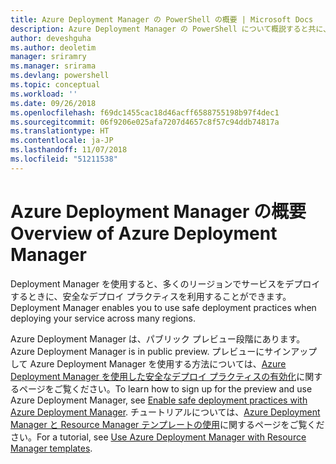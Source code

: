 ```yaml
---
title: Azure Deployment Manager の PowerShell の概要 | Microsoft Docs
description: Azure Deployment Manager の PowerShell について概説すると共に、インストールと構成に関するページへのリンクを紹介します。
author: deveshguha
ms.author: deoletim
manager: sriramry
ms.manager: srirama
ms.devlang: powershell
ms.topic: conceptual
ms.workload: ''
ms.date: 09/26/2018
ms.openlocfilehash: f69dc1455cac18d46acff6588755198b97f4dec1
ms.sourcegitcommit: 06f9206e025afa7207d4657c8f57c94ddb74817a
ms.translationtype: HT
ms.contentlocale: ja-JP
ms.lasthandoff: 11/07/2018
ms.locfileid: "51211538"
---
```

# <a name="overview-of-azure-deployment-manager"></a><span data-ttu-id="34be9-103">Azure Deployment Manager の概要</span><span class="sxs-lookup"><span data-stu-id="34be9-103">Overview of Azure Deployment Manager</span></span>

<span data-ttu-id="34be9-104">Deployment Manager を使用すると、多くのリージョンでサービスをデプロイするときに、安全なデプロイ プラクティスを利用することができます。</span><span class="sxs-lookup"><span data-stu-id="34be9-104">Deployment Manager enables you to use safe deployment practices when deploying your service across many regions.</span></span>

<span data-ttu-id="34be9-105">Azure Deployment Manager は、パブリック プレビュー段階にあります。</span><span class="sxs-lookup"><span data-stu-id="34be9-105">Azure Deployment Manager is in public preview.</span></span> <span data-ttu-id="34be9-106">プレビューにサインアップして Azure Deployment Manager を使用する方法については、[Azure Deployment Manager を使用した安全なデプロイ プラクティスの有効化](https://docs.microsoft.com/en-us/azure/azure-resource-manager/deployment-manager-overview)に関するページをご覧ください。</span><span class="sxs-lookup"><span data-stu-id="34be9-106">To learn how to sign up for the preview and use Azure Deployment Manager, see [Enable safe deployment practices with Azure Deployment Manager](https://docs.microsoft.com/en-us/azure/azure-resource-manager/deployment-manager-overview).</span></span> <span data-ttu-id="34be9-107">チュートリアルについては、[Azure Deployment Manager と Resource Manager テンプレートの使用](https://docs.microsoft.com/en-us/azure/azure-resource-manager/deployment-manager-tutorial)に関するページをご覧ください。</span><span class="sxs-lookup"><span data-stu-id="34be9-107">For a tutorial, see [Use Azure Deployment Manager with Resource Manager templates](https://docs.microsoft.com/en-us/azure/azure-resource-manager/deployment-manager-tutorial).</span></span>